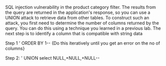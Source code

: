 SQL injection vulnerability in the product category filter. The results from the query are returned in the application's response, so you can use a UNION attack to retrieve data from other tables. To construct such an attack, you first need to determine the number of columns returned by the query. You can do this using a technique you learned in a previous lab. The next step is to identify a column that is compatible with string data

Step 1
' ORDER BY 1-- {Do this iteratively until you get an error on the no of columns}

Step 2:
' UNION select NULL,+NULL,+NULL--

